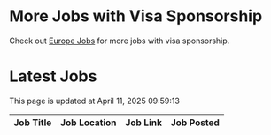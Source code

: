 # More Jobs with Visa Sponsorship

Check out [Europe Jobs](https://github.com/sureshparimi/europejobs#latest-jobs) for more jobs with visa sponsorship.

# Latest Jobs

This page is updated at April 11, 2025 09:59:13

| Job Title | Job Location | Job Link | Job Posted |
| --- | --- | --- | --- |
